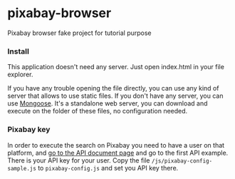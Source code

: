 # pixabay-browser
Pixabay browser fake project for tutorial purpose

### Install
This application doesn't need any server. Just open index.html in your file explorer. 

If you have any trouble opening the file directly, you can use any kind of server that allows to use static files. If you don't have any server, you can use [Mongoose](https://cesanta.com/binary.html). It's a standalone web server, you can download and execute on the folder of these files, no configuration needed.

### Pixabay key
In order to execute the search on Pixabay you need to have a user on that platform, and [go to the API document page](https://pixabay.com/api/docs/) and go to the first API example. There is your API key for your user. Copy the file `/js/pixabay-config-sample.js` to `pixabay-config.js` and set you API key there.

